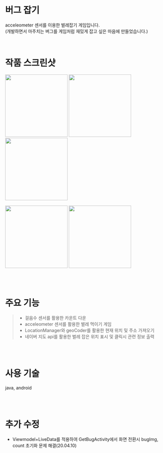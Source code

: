 # 버그 잡기

acceleometer 센서를 이용한 벌레잡기 게임입니다.  
(개발하면서 마주치는 버그를 게임처럼 재밌게 잡고 싶은 마음에 만들었습니다.)


<br>
  
# 작품 스크린샷
<div>
  <img width="200" src="https://user-images.githubusercontent.com/62230118/77533818-e8730780-6eda-11ea-9d92-1b86f63b6e75.jpg">
  <img width="200" src="https://user-images.githubusercontent.com/62230118/77533854-fb85d780-6eda-11ea-88e1-e5f44645f96b.jpg">
  <img width="200" src="https://user-images.githubusercontent.com/62230118/77533865-03457c00-6edb-11ea-87dc-1d29b6a7fa06.jpg">
</div>
<br>
<div>
  <img width="200" src="https://user-images.githubusercontent.com/62230118/77533877-0c364d80-6edb-11ea-9212-3025e01cdf39.jpg">
  <img width="200" src="https://user-images.githubusercontent.com/62230118/77533888-122c2e80-6edb-11ea-99c9-375b0d746836.jpg">
</div>




<br><br>
    
# 주요 기능

>- 걸음수 센서를 활용한 카운트 다운
>- acceleometer 센서를 활용한 벌레 먹이기 게임
>- LocationManager와 geoCoder를 활용한 현재 위치 및 주소 가져오기 
>- 네이버 지도 api를 활용한 벌레 잡은 위치 표시 및 클릭시 관련 정보 출력


<br><br>
    
# 사용 기술
java, android


<br><br>
    
# 추가 수정
- Viewmodel+LiveData를 적용하여 GetBugActivity에서 화면 전환시 bugImg, count 초기화 문제 해결(20.04.10)
